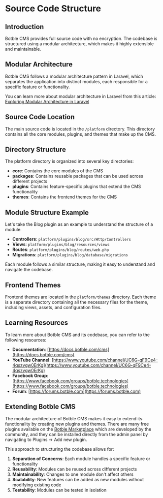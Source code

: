 # Source Code Structure

## Introduction

Botble CMS provides full source code with no encryption. The codebase is structured using a modular architecture, which makes it highly extensible and maintainable.

## Modular Architecture

Botble CMS follows a modular architecture pattern in Laravel, which separates the application into distinct modules, each responsible for a specific feature or functionality.

You can learn more about modular architecture in Laravel from this article: [Exploring Modular Architecture in Laravel](https://moezmissaoui.medium.com/exploring-modular-architecture-in-laravel-c44a1e88eebf)

## Source Code Location

The main source code is located in the `/platform` directory. This directory contains all the core modules, plugins, and themes that make up the CMS.

## Directory Structure

The platform directory is organized into several key directories:

- **core**: Contains the core modules of the CMS
- **packages**: Contains reusable packages that can be used across different projects
- **plugins**: Contains feature-specific plugins that extend the CMS functionality
- **themes**: Contains the frontend themes for the CMS

## Module Structure Example

Let's take the Blog plugin as an example to understand the structure of a module:

- **Controllers**: `platform/plugins/blog/src/Http/Controllers`
- **Views**: `platform/plugins/blog/resources/views`
- **Routes**: `platform/plugins/blog/routes/web.php`
- **Migrations**: `platform/plugins/blog/database/migrations`

Each module follows a similar structure, making it easy to understand and navigate the codebase.

## Frontend Themes

Frontend themes are located in the `platform/themes` directory. Each theme is a separate directory containing all the necessary files for the theme, including views, assets, and configuration files.

## Learning Resources

To learn more about Botble CMS and its codebase, you can refer to the following resources:

- **Documentation**: [https://docs.botble.com/cms](https://docs.botble.com/cms)
- **YouTube Channel**: [https://www.youtube.com/channel/UC6G-qF9Ce4-4qszvgw0ErKg](https://www.youtube.com/channel/UC6G-qF9Ce4-4qszvgw0ErKg)
- **Facebook Group**: [https://www.facebook.com/groups/botble.technologies](https://www.facebook.com/groups/botble.technologies)
- **Forum**: [https://forums.botble.com](https://forums.botble.com)

## Extending Botble CMS

The modular architecture of Botble CMS makes it easy to extend its functionality by creating new plugins and themes. There are many free plugins available on the [Botble Marketplace](https://marketplace.botble.com/products) which are developed by the community, and they can be installed directly from the admin panel by navigating to Plugins → Add new plugin.

This approach to structuring the codebase allows for:

1. **Separation of Concerns**: Each module handles a specific feature or functionality
2. **Reusability**: Modules can be reused across different projects
3. **Maintainability**: Changes to one module don't affect others
4. **Scalability**: New features can be added as new modules without modifying existing code
5. **Testability**: Modules can be tested in isolation

